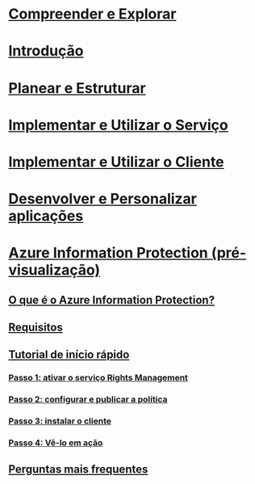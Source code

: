 # [Compreender e Explorar](/rights-management/understand-explore/azure-rights-management)
# [Introdução](/rights-management/get-started/requirements-azure-rms)
# [Planear e Estruturar](/rights-management/plan-design/deployment-roadmap)
# [Implementar e Utilizar o Serviço](/rights-management/deploy-use/activate-service)
# [Implementar e Utilizar o Cliente](/rights-management/rms-client/use-client)
# [Desenvolver e Personalizar aplicações](/rights-management/develop/developers-guide)
# [Azure Information Protection (pré-visualização)](what-is-information-protection.md)
## [O que é o Azure Information Protection?](what-is-information-protection.md)
## [Requisitos](requirements-azure-infoprotect.md)
## [Tutorial de início rápido](infoprotect-quick-start-tutorial.md)
### [Passo 1: ativar o serviço Rights Management](infoprotect-tutorial-step1.md)
### [Passo 2: configurar e publicar a política](infoprotect-tutorial-step2.md)
### [Passo 3: instalar o cliente](infoprotect-tutorial-step3.md)
### [Passo 4: Vê-lo em ação](infoprotect-tutorial-step4.md)
## [Perguntas mais frequentes](faq.md)


<!--HONumber=Jul16_HO3-->



